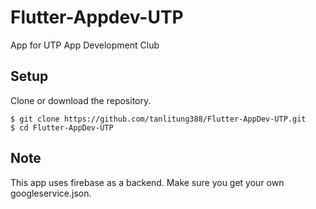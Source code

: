 # Flutter-Appdev-UTP
App for UTP App Development Club

## Setup
Clone or download the repository.
```
$ git clone https://github.com/tanlitung388/Flutter-AppDev-UTP.git
$ cd Flutter-AppDev-UTP
```

## Note
This app uses firebase as a backend. Make sure you get your own googleservice.json.

